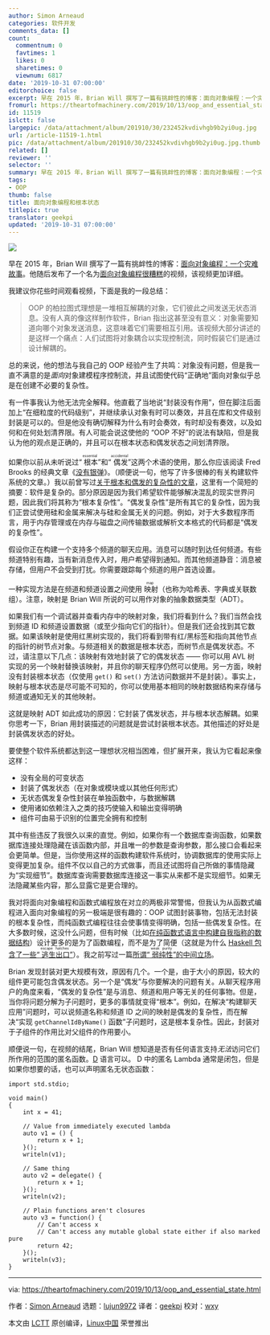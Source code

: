 ```yaml
---
author: Simon Arneaud
categories: 软件开发
comments_data: []
count:
  commentnum: 0
  favtimes: 1
  likes: 0
  sharetimes: 0
  viewnum: 6817
date: '2019-10-31 07:00:00'
editorchoice: false
excerpt: 早在 2015 年，Brian Will 撰写了一篇有挑衅性的博客：面向对象编程：一个灾难故事。他随后发布了一个名为面向对象编程很糟糕的视频，该视频更加详细。
fromurl: https://theartofmachinery.com/2019/10/13/oop_and_essential_state.html
id: 11519
islctt: false
largepic: /data/attachment/album/201910/30/232452kvdivhgb9b2yi0ug.jpg
url: /article-11519-1.html
pic: /data/attachment/album/201910/30/232452kvdivhgb9b2yi0ug.jpg.thumb.jpg
related: []
reviewer: ''
selector: ''
summary: 早在 2015 年，Brian Will 撰写了一篇有挑衅性的博客：面向对象编程：一个灾难故事。他随后发布了一个名为面向对象编程很糟糕的视频，该视频更加详细。
tags:
- OOP
thumb: false
title: 面向对象编程和根本状态
titlepic: true
translator: geekpi
updated: '2019-10-31 07:00:00'
---
```


![](/data/attachment/album/201910/30/232452kvdivhgb9b2yi0ug.jpg)


早在 2015 年，Brian Will 撰写了一篇有挑衅性的博客：[面向对象编程：一个灾难故事](https://medium.com/@brianwill/object-oriented-programming-a-personal-disaster-1b044c2383ab)。他随后发布了一个名为[面向对象编程很糟糕](https://www.youtube.com/watch?v=QM1iUe6IofM)的视频，该视频更加详细。






我建议你花些时间观看视频，下面是我的一段总结：



> 
> OOP 的柏拉图式理想是一堆相互解耦的对象，它们彼此之间发送无状态消息。没有人真的像这样制作软件，Brian 指出这甚至没有意义：对象需要知道向哪个对象发送消息，这意味着它们需要相互引用。该视频大部分讲述的是这样一个痛点：人们试图将对象耦合以实现控制流，同时假装它们是通过设计解耦的。
> 
> 
> 


总的来说，他的想法与我自己的 OOP 经验产生了共鸣：对象没有问题，但是我一直不满意的是*面向*对象建模程序控制流，并且试图使代码“正确地”面向对象似乎总是在创建不必要的复杂性。


有一件事我认为他无法完全解释。他直截了当地说“封装没有作用”，但在脚注后面加上“在细粒度的代码级别”，并继续承认对象有时可以奏效，并且在库和文件级别封装是可以的。但是他没有确切解释为什么有时会奏效，有时却没有奏效，以及如何和在何处划清界限。有人可能会说这使他的 “OOP 不好”的说法有缺陷，但是我认为他的观点是正确的，并且可以在根本状态和偶发状态之间划清界限。


如果你以前从未听说过“<ruby> 根本 <rt>  essential </rt></ruby>”和“<ruby> 偶发 <rt>  accidental </rt></ruby>”这两个术语的使用，那么你应该阅读 Fred Brooks 的经典文章《[没有银弹](http://www.cs.nott.ac.uk/%7Epszcah/G51ISS/Documents/NoSilverBullet.html)》。（顺便说一句，他写了许多很棒的有关构建软件系统的文章。）我以前曾写过[关于根本和偶发的复杂性的文章](https://theartofmachinery.com/2017/06/25/compression_complexity_and_software.html)，这里有一个简短的摘要：软件是复杂的。部分原因是因为我们希望软件能够解决混乱的现实世界问题，因此我们将其称为“根本复杂性”。“偶发复杂性”是所有其它的复杂性，因为我们正尝试使用硅和金属来解决与硅和金属无关的问题。例如，对于大多数程序而言，用于内存管理或在内存与磁盘之间传输数据或解析文本格式的代码都是“偶发的复杂性”。


假设你正在构建一个支持多个频道的聊天应用。消息可以随时到达任何频道。有些频道特别有趣，当有新消息传入时，用户希望得到通知。而其他频道静音：消息被存储，但用户不会受到打扰。你需要跟踪每个频道的用户首选设置。


一种实现方法是在频道和频道设置之间使用<ruby> 映射 <rt>  map </rt></ruby>（也称为哈希表、字典或关联数组）。注意，映射是 Brian Will 所说的可以用作对象的抽象数据类型（ADT）。


如果我们有一个调试器并查看内存中的映射对象，我们将看到什么？我们当然会找到频道 ID 和频道设置数据（或至少指向它们的指针）。但是我们还会找到其它数据。如果该映射是使用红黑树实现的，我们将看到带有红/黑标签和指向其他节点的指针的树节点对象。与频道相关的数据是根本状态，而树节点是偶发状态。不过，请注意以下几点：该映射有效地封装了它的偶发状态 —— 你可以用 AVL 树实现的另一个映射替换该映射，并且你的聊天程序仍然可以使用。另一方面，映射没有封装根本状态（仅使用 `get()` 和 `set()` 方法访问数据并不是封装）。事实上，映射与根本状态是尽可能不可知的，你可以使用基本相同的映射数据结构来存储与频道或通知无关的其他映射。


这就是映射 ADT 如此成功的原因：它封装了偶发状态，并与根本状态解耦。如果你思考一下，Brian 用封装描述的问题就是尝试封装根本状态。其他描述的好处是封装偶发状态的好处。


要使整个软件系统都达到这一理想状况相当困难，但扩展开来，我认为它看起来像这样：


* 没有全局的可变状态
* 封装了偶发状态（在对象或模块或以其他任何形式）
* 无状态偶发复杂性封装在单独函数中，与数据解耦
* 使用诸如依赖注入之类的技巧使输入和输出变得明确
* 组件可由易于识别的位置完全拥有和控制


其中有些违反了我很久以来的直觉。例如，如果你有一个数据库查询函数，如果数据库连接处理隐藏在该函数内部，并且唯一的参数是查询参数，那么接口会看起来会更简单。但是，当你使用这样的函数构建软件系统时，协调数据库的使用实际上变得更加复杂。组件不仅以自己的方式做事，而且还试图将自己所做的事情隐藏为“实现细节”。数据库查询需要数据库连接这一事实从来都不是实现细节。如果无法隐藏某些内容，那么显露它是更合理的。


我对将面向对象编程和函数式编程放在对立的两极非常警惕，但我认为从函数式编程进入面向对象编程的另一极端是很有趣的：OOP 试图封装事物，包括无法封装的根本复杂性，而纯函数式编程往往会使事情变得明确，包括一些偶发复杂性。在大多数时候，这没什么问题，但有时候（比如[在纯函数式语言中构建自我指称的数据结构](https://wiki.haskell.org/Tying_the_Knot)）设计更多的是为了函数编程，而不是为了简便（这就是为什么 [Haskell 包含了一些“<ruby> 逃生出口 <rt>  escape hatches </rt></ruby>”](https://en.wikibooks.org/wiki/Haskell/Mutable_objects#The_ST_monad)）。我之前写过一篇[所谓“<ruby> 弱纯性 <rt>  weak purity </rt></ruby>”的中间立场](https://theartofmachinery.com/2016/03/28/dirtying_pure_functions_can_be_useful.html)。


Brian 发现封装对更大规模有效，原因有几个。一个是，由于大小的原因，较大的组件更可能包含偶发状态。另一个是“偶发”与你要解决的问题有关。从聊天程序用户的角度来看，“偶发的复杂性”是与消息、频道和用户等无关的任何事物。但是，当你将问题分解为子问题时，更多的事情就变得“根本”。例如，在解决“构建聊天应用”问题时，可以说频道名称和频道 ID 之间的映射是偶发的复杂性，而在解决“实现 `getChannelIdByName()` 函数”子问题时，这是根本复杂性。因此，封装对于子组件的作用比对父组件的作用要小。


顺便说一句，在视频的结尾，Brian Will 想知道是否有任何语言支持*无法*访问它们所作用的范围的匿名函数。[D](https://dlang.org) 语言可以。 D 中的匿名 Lambda 通常是闭包，但是如果你想要的话，也可以声明匿名无状态函数：



```
import std.stdio;

void main()
{
    int x = 41;

    // Value from immediately executed lambda
    auto v1 = () {
        return x + 1;
    }();
    writeln(v1);

    // Same thing
    auto v2 = delegate() {
        return x + 1;
    }();
    writeln(v2);

    // Plain functions aren't closures
    auto v3 = function() {
        // Can't access x
        // Can't access any mutable global state either if also marked pure
        return 42;
    }();
    writeln(v3);
}
```



---


via: <https://theartofmachinery.com/2019/10/13/oop_and_essential_state.html>


作者：[Simon Arneaud](https://theartofmachinery.com) 选题：[lujun9972](https://github.com/lujun9972) 译者：[geekpi](https://github.com/geekpi) 校对：[wxy](https://github.com/wxy)


本文由 [LCTT](https://github.com/LCTT/TranslateProject) 原创编译，[Linux中国](https://linux.cn/) 荣誉推出